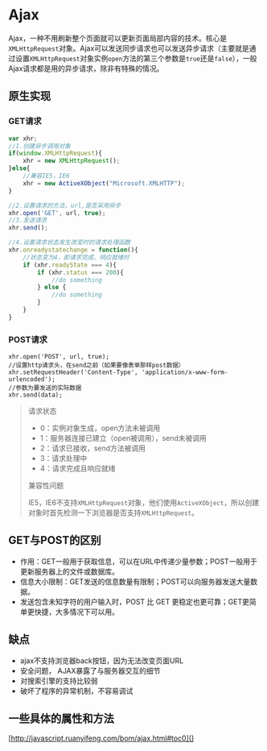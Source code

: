 # Ajax
Ajax，一种不用刷新整个页面就可以更新页面局部内容的技术。核心是`XMLHttpRequest`对象。Ajax可以发送同步请求也可以发送异步请求（主要就是通过设置`XMLHttpRequest`对象实例`open`方法的第三个参数是`true`还是`false`），一般Ajax请求都是用的异步请求，除非有特殊的情况。

## 原生实现
### GET请求
```JavaScript
var xhr;
//1.创建异步调用对象
if(window.XMLHttpRequest){
    xhr = new XMLHttpRequest();
}else{
    //兼容IE5，IE6
    xhr = new ActiveXObject("Microsoft.XMLHTTP");
}

//2.设置请求的方法，url,是否采用异步
xhr.open('GET', url, true);
//3.发送请求
xhr.send();

//4.设置请求状态发生改变时的请求处理函数
xhr.onreadystatechange = function(){
    //状态变为4，即请求完成，响应就绪时
    if (xhr.readyState === 4){
        if (xhr.status === 200){
            //do something
        } else {
            //do something
        }
    }
}
```
### POST请求
```
xhr.open('POST', url, true);
//设置http请求头，在send之前（如果要像表单那样post数据）
xhr.setRequestHeader('Content-Type', 'application/x-www-form-urlencoded');
//参数为要发送的实际数据
xhr.send(data);
```
> 请求状态
> - 0：实例对象生成，open方法未被调用
> - 1：服务器连接已建立（open被调用），send未被调用
> - 2：请求已接收，send方法被调用
> - 3：请求处理中
> - 4：请求完成且响应就绪
>
> 兼容性问题
>
>  IE5，IE6不支持`XMLHttpRequest`对象，他们使用`ActiveXObject`，所以创建对象时首先检测一下浏览器是否支持`XMLHttpRequest`。

## GET与POST的区别
- 作用：GET一般用于获取信息，可以在URL中传递少量参数；POST一般用于更新服务器上的文件或数据库。
- 信息大小限制：GET发送的信息数量有限制；POST可以向服务器发送大量数据。
- 发送包含未知字符的用户输入时，POST 比 GET 更稳定也更可靠；GET更简单更快捷，大多情况下可以用。

## 缺点
- ajax不支持浏览器back按钮，因为无法改变页面URL
- 安全问题， AJAX暴露了与服务器交互的细节
- 对搜索引擎的支持比较弱
- 破坏了程序的异常机制，不容易调试

## 一些具体的属性和方法
[http://javascript.ruanyifeng.com/bom/ajax.html#toc0]()
